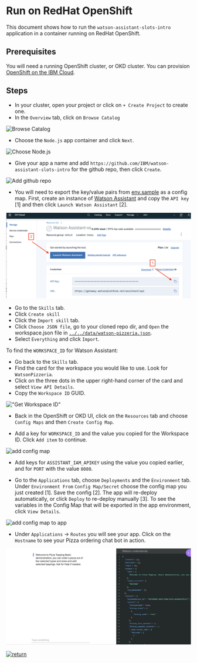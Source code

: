 # Run on RedHat OpenShift

This document shows how to run the `watson-assistant-slots-intro` application in a container running on RedHat OpenShift.

## Prerequisites

You will need a running OpenShift cluster, or OKD cluster. You can provision [OpenShift on the IBM Cloud](https://cloud.ibm.com/kubernetes/catalog/openshiftcluster).

## Steps

* In your cluster, open your project or click on `+ Create Project` to create one.
* In the `Overview` tab, click on `Browse Catalog`

![Browse Catalog](https://github.com/IBM/pattern-utils/blob/master/openshift/openshift-browse-catalog.png)

* Choose the `Node.js` app container and click `Next`.

![Choose Node.js](https://github.com/IBM/pattern-utils/blob/master/openshift/openshift-choose-nodejs.png)

* Give your app a name and add `https://github.com/IBM/watson-assistant-slots-intro` for the github repo, then click `Create`.

![Add github repo](https://github.com/IBM/pattern-utils/blob/master/openshift/openshift-add-github-repo.png)

* You will need to export the key/value pairs from [env.sample](../../env.sample) as a config map. First, create an instance of [Watson Assistant](https://cloud.ibm.com/catalog/services/watson-assistant) and copy the `API key` [1] and then click `Launch Watson Assistant` [2].

![Copy API key](images/copy-api-key.png)

* Go to the `Skills` tab.
* Click `Create skill`
* Click the `Import skill` tab.
* Click `Choose JSON file`, go to your cloned repo dir, and `Open` the workspace.json file in [`../../data/watson-pizzeria.json`](../../data/watson-pizzeria.json).
* Select `Everything` and click `Import`.

To find the `WORKSPACE_ID` for Watson Assistant:

* Go back to the `Skills` tab.
* Find the card for the workspace you would like to use. Look for `WatsonPizzeria`.
* Click on the three dots in the upper right-hand corner of the card and select `View API Details`.
* Copy the `Workspace ID` GUID.

!["Get Workspace ID"](https://raw.githubusercontent.com/IBM/pattern-utils/master/watson-assistant/assistantPostSkillGetID.gif)

* Back in the OpenShift or OKD UI, click on the `Resources` tab and choose `Config Maps` and then `Create Config Map`.

* Add a key for `WORKSPACE_ID` and the value you copied for the Workspace ID. Click `Add item` to continue.

![add config map](https://github.com/IBM/pattern-utils/blob/master/openshift/openshift-generic-config-map.png)

* Add keys for `ASSISTANT_IAM_APIKEY` using the value you copied earlier, and for `PORT` with the value `8080`.

* Go to the `Applications` tab, choose `Deployments` and the `Environment` tab. Under `Environment From` `Config Map/Secret` choose the config map you just created [1]. Save the config [2]. The app will re-deploy automatically, or click `Deploy` to re-deploy manually [3]. To see the variables in the Config Map that will be exported in the app environment, click `View Details`.

![add config map to app](https://github.com/IBM/pattern-utils/blob/master/openshift/openshift-add-config-map-to-app.png)

* Under `Applications` -> `Routes` you will see your app. Click on the `Hostname` to see your Pizza ordering chat bot in action.

![pizza bot demo](images/pizza-bot-demo.png)

[![return](https://raw.githubusercontent.com/IBM/pattern-utils/master/deploy-buttons/return.png)](https://github.com/IBM/watson-assistant-slots-intro#deployment-options)
